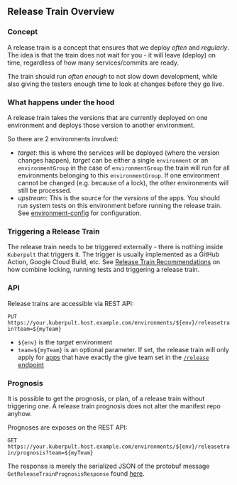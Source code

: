 
## Release Train Overview

### Concept

A release train is a concept that ensures that we deploy *often* and *regularly*.
The idea is that the train does not wait for you - it will leave (deploy) on time, regardless of how many services/commits are ready.

The train should run *often enough* to not slow down development, while also giving the testers enough time to look at changes before they go live.

### What happens under the hood

A release train takes the versions that are currently deployed on one environment and deploys those version to another environment.

So there are 2 environments involved:
* *target*:  this is where the services will be deployed (where the version changes happen), *target* can be either a single `environment` or an `environmentGroup`
  in the case of `environmentGroup` the train will run for all environments belonging to this `environmentGroup`. If one environment cannot be changed (e.g. because of a lock), the other environments will still be processed.
* *upstream*: This is the source for the *versions* of the apps. You should run system tests on this environment before running the release train.
  See [environment-config](./environment.md) for configuration.

  
### Triggering a Release Train

The release train needs to be triggered externally - there is nothing inside `Kuberpult` that triggers it.
The trigger is usually implemented as a GitHub Action, Google Cloud Build, etc.
See [Release Train Recommendations](./release-train-recommendations.md) on how combine locking, running tests and triggering a release train.


### API

Release trains are accessible via REST API:

`PUT https://your.kuberpult.host.example.com/environments/${env}/releasetrain?team=${myTeam}`

* `${env}` is the *target* environment
* `team=${myTeam}` is an optional parameter. If set, the release train will only apply for
[apps](./app.md) that have exactly the give team set in the [`/release` endpoint](./release.md)


### Prognosis


It is possible to get the prognosis, or plan, of a release train without triggering one. A release train prognosis does not alter the manifest repo anyhow.


Prognoses are exposes on the REST API:


`GET https://your.kuberpult.host.example.com/environments/${env}/releasetrain/prognosis?team=${myTeam}`


The response is merely the serialized JSON of the protobuf message `GetReleaseTrainPrognosisResponse` found [here](https://github.com/freiheit-com/kuberpult/blob/main/pkg/api/v1/api.proto).

